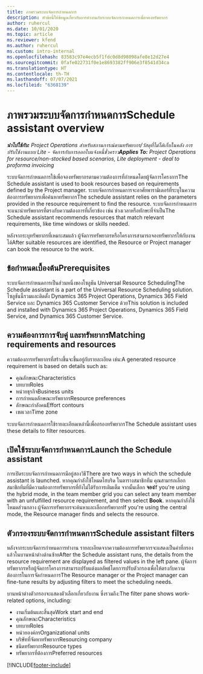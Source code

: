 ```yaml
---
title: ภาพรวมระบบจัดการกำหนดการ
description: หัวข้อนี้ให้ข้อมูลเกี่ยวกับการทำงานกับระบบจัดการกำหนดการเพื่อจองทรัพยากร
author: ruhercul
ms.date: 10/01/2020
ms.topic: article
ms.reviewer: kfend
ms.author: ruhercul
ms.custom: intro-internal
ms.openlocfilehash: 83583c97e4ecb5f1fdc0d8d98098afe8e12d27e4
ms.sourcegitcommit: 0fafe022731f0e1e8693382ff906e3f8541d34ca
ms.translationtype: HT
ms.contentlocale: th-TH
ms.lasthandoff: 07/07/2021
ms.locfileid: "6368139"
---
```

# <a name="schedule-assistant-overview"></a><span data-ttu-id="cc408-103">ภาพรวมระบบจัดการกำหนดการ</span><span class="sxs-lookup"><span data-stu-id="cc408-103">Schedule assistant overview</span></span>

<span data-ttu-id="cc408-104">_**นำไปใช้กับ:** Project Operations สำหรับสถานการณ์ตามทรัพยากร/วัสดุที่ไม่ได้เก็บในคลัง การปรับใช้งานแบบ Lite - จัดการกับการออกใบแจ้งหนี้ชั่วคราว_</span><span class="sxs-lookup"><span data-stu-id="cc408-104">_**Applies To:** Project Operations for resource/non-stocked based scenarios, Lite deployment - deal to proforma invoicing_</span></span>

<span data-ttu-id="cc408-105">ระบบจัดการกำหนดการใช้เพื่อจองทรัพยากรตามความต้องการที่กำหนดโดยผู้จัดการโครงการ</span><span class="sxs-lookup"><span data-stu-id="cc408-105">The Schedule assistant is used to book resources based on requirements defined by the Project manager.</span></span> <span data-ttu-id="cc408-106">ระบบจัดการกำหนดการจะอาศัยพารามิเตอร์ที่ระบุในความต้องการทรัพยากรเพื่อค้นหาทรัพยากร</span><span class="sxs-lookup"><span data-stu-id="cc408-106">The schedule assistant relies on the parameters provided in the resource requirement to find the resource.</span></span> <span data-ttu-id="cc408-107">ระบบจัดการกำหนดการจะแนะนำทรัพยากรที่ตรงกับความต้องการที่เกี่ยวข้อง เช่น ช่วงเวลาหรือทักษะที่จำเป็น</span><span class="sxs-lookup"><span data-stu-id="cc408-107">The Schedule assistant recommends resources that match relevant requirements, like time windows or skills needed.</span></span>

<span data-ttu-id="cc408-108">หลังจากระบุทรัพยากรที่เหมาะสมแล้ว ผู้จัดการทรัพยากรหรือโครงการสามารถจองทรัพยากรให้กับงานได้</span><span class="sxs-lookup"><span data-stu-id="cc408-108">After suitable resources are identified, the Resource or Project manager can book the resource to the work.</span></span>

## <a name="prerequisites"></a><span data-ttu-id="cc408-109">ข้อกำหนดเบื้องต้น</span><span class="sxs-lookup"><span data-stu-id="cc408-109">Prerequisites</span></span>

<span data-ttu-id="cc408-110">ระบบจัดการกำหนดการเป็นส่วนหนึ่งของโซลูชัน Universal Resource Scheduling</span><span class="sxs-lookup"><span data-stu-id="cc408-110">The Schedule assistant is a part of the Universal Resource Scheduling solution.</span></span> <span data-ttu-id="cc408-111">โซลูชันนี้รวมและติดตั้ง Dynamics 365 Project Operations, Dynamics 365 Field Service และ Dynamics 365 Customer Service ด้วย</span><span class="sxs-lookup"><span data-stu-id="cc408-111">This solution is included and installed with Dynamics 365 Project Operations, Dynamics 365 Field Service, and Dynamics 365 Customer Service.</span></span>

## <a name="matching-requirements-and-resources"></a><span data-ttu-id="cc408-112">ความต้องการการจับคู่ และทรัพยากร</span><span class="sxs-lookup"><span data-stu-id="cc408-112">Matching requirements and resources</span></span>

<span data-ttu-id="cc408-113">ความต้องการทรัพยากรที่สร้างขึ้นจะขึ้นอยู่กับรายละเอียด เช่น:</span><span class="sxs-lookup"><span data-stu-id="cc408-113">A generated resource requirement is based on details such as:</span></span>

-   <span data-ttu-id="cc408-114">คุณลักษณะ</span><span class="sxs-lookup"><span data-stu-id="cc408-114">Characteristics</span></span>
-   <span data-ttu-id="cc408-115">บทบาท</span><span class="sxs-lookup"><span data-stu-id="cc408-115">Roles</span></span>
-   <span data-ttu-id="cc408-116">หน่วยธุรกิจ</span><span class="sxs-lookup"><span data-stu-id="cc408-116">Business units</span></span>
-   <span data-ttu-id="cc408-117">การกำหนดลักษณะทรัพยากร</span><span class="sxs-lookup"><span data-stu-id="cc408-117">Resource preferences</span></span>
-   <span data-ttu-id="cc408-118">ลักษณะกำลังคน</span><span class="sxs-lookup"><span data-stu-id="cc408-118">Effort contours</span></span>
-   <span data-ttu-id="cc408-119">เขตเวลา</span><span class="sxs-lookup"><span data-stu-id="cc408-119">Time zone</span></span>

<span data-ttu-id="cc408-120">ระบบจัดการกำหนดการใช้รายละเอียดเหล่านี้เพื่อกรองทรัพยากร</span><span class="sxs-lookup"><span data-stu-id="cc408-120">The Schedule assistant uses these details to filter resources.</span></span>

## <a name="launch-the-schedule-assistant"></a><span data-ttu-id="cc408-121">เปิดใช้ระบบจัดการกำหนดการ</span><span class="sxs-lookup"><span data-stu-id="cc408-121">Launch the Schedule assistant</span></span>

<span data-ttu-id="cc408-122">การเปิดระบบจัดการกำหนดการมีอยู่สองวิธี</span><span class="sxs-lookup"><span data-stu-id="cc408-122">There are two ways in which the schedule assistant is launched.</span></span> <span data-ttu-id="cc408-123">หากคุณกำลังใช้โหมดไฮบริด ในตารางสมาชิกทีม คุณสามารถเลือกสมาชิกทีมที่มีความต้องการทรัพยากรที่ยังไม่ได้รับการเติมเต็ม จากนั้นเลือก **จอง**</span><span class="sxs-lookup"><span data-stu-id="cc408-123">If you're using the hybrid mode, in the team member grid you can select any team member with an unfulfilled resource requirement, and then select **Book**.</span></span> <span data-ttu-id="cc408-124">หากคุณกำลังใช้โหมดส่วนกลาง ผู้จัดการทรัพยากรจะค้นหาและเลือกทรัพยากร</span><span class="sxs-lookup"><span data-stu-id="cc408-124">If you're using the central mode, the Resource manager finds and selects the resource.</span></span>

## <a name="schedule-assistant-filters"></a><span data-ttu-id="cc408-125">ตัวกรองระบบจัดการกำหนดการ</span><span class="sxs-lookup"><span data-stu-id="cc408-125">Schedule assistant filters</span></span>

<span data-ttu-id="cc408-126">หลังจากระบบจัดการกำหนดการทำงาน รายละเอียดจากความต้องการทรัพยากรจะแสดงเป็นค่าที่กรองแล้วในบานหน้าต่างด้านซ้าย</span><span class="sxs-lookup"><span data-stu-id="cc408-126">After the Schedule assistant runs, the details from the resource requirement are displayed as filtered values in the left pane.</span></span> <span data-ttu-id="cc408-127">ผู้จัดการทรัพยากรหรือผู้จัดการโครงการสามารถปรับแต่งผลลัพธ์โดยการปรับตัวกรองเพื่อให้ตรงกับความต้องการในการจัดกำหนดการ</span><span class="sxs-lookup"><span data-stu-id="cc408-127">The Resource manager or the Project manager can fine-tune results by adjusting filters to meet the scheduling needs.</span></span>

<span data-ttu-id="cc408-128">บานหน้าต่างตัวกรองจะแสดงตัวเลือกเกี่ยวกับงาน ซึ่งรวมถึง:</span><span class="sxs-lookup"><span data-stu-id="cc408-128">The filter pane shows work-related options, including:</span></span>

-   <span data-ttu-id="cc408-129">งานเริ่มต้นและสิ้นสุด</span><span class="sxs-lookup"><span data-stu-id="cc408-129">Work start and end</span></span>
-   <span data-ttu-id="cc408-130">คุณลักษณะ</span><span class="sxs-lookup"><span data-stu-id="cc408-130">Characteristics</span></span>
-   <span data-ttu-id="cc408-131">บทบาท</span><span class="sxs-lookup"><span data-stu-id="cc408-131">Roles</span></span>
-   <span data-ttu-id="cc408-132">หน่วยองค์กร</span><span class="sxs-lookup"><span data-stu-id="cc408-132">Organizational units</span></span>
-   <span data-ttu-id="cc408-133">บริษัทที่จัดหาทรัพยากร</span><span class="sxs-lookup"><span data-stu-id="cc408-133">Resourcing company</span></span>
-   <span data-ttu-id="cc408-134">ชนิดทรัพยากร</span><span class="sxs-lookup"><span data-stu-id="cc408-134">Resource types</span></span>
-   <span data-ttu-id="cc408-135">ทรัพยากรที่ต้องการ</span><span class="sxs-lookup"><span data-stu-id="cc408-135">Preferred resources</span></span>


[!INCLUDE[footer-include](../includes/footer-banner.md)]